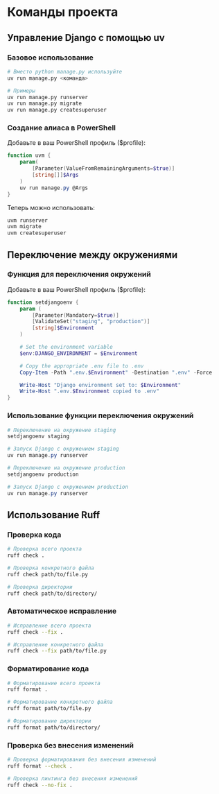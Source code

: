 # Команды проекта

## Управление Django с помощью uv

### Базовое использование

```bash
# Вместо python manage.py используйте
uv run manage.py <команда>

# Примеры
uv run manage.py runserver
uv run manage.py migrate
uv run manage.py createsuperuser
```

### Создание алиаса в PowerShell

Добавьте в ваш PowerShell профиль ($profile):

```powershell
function uvm {
    param(
        [Parameter(ValueFromRemainingArguments=$true)]
        [string[]]$Args
    )
    uv run manage.py @Args
}
```

Теперь можно использовать:

```powershell
uvm runserver
uvm migrate
uvm createsuperuser
```

## Переключение между окружениями

### Функция для переключения окружений

Добавьте в ваш PowerShell профиль ($profile):

```powershell
function setdjangoenv {
    param (
        [Parameter(Mandatory=$true)]
        [ValidateSet("staging", "production")]
        [string]$Environment
    )

    # Set the environment variable
    $env:DJANGO_ENVIRONMENT = $Environment

    # Copy the appropriate .env file to .env
    Copy-Item -Path ".env.$Environment" -Destination ".env" -Force

    Write-Host "Django environment set to: $Environment"
    Write-Host ".env.$Environment copied to .env"
}
```

### Использование функции переключения окружений

```powershell
# Переключение на окружение staging
setdjangoenv staging

# Запуск Django с окружением staging
uv run manage.py runserver

# Переключение на окружение production
setdjangoenv production

# Запуск Django с окружением production
uv run manage.py runserver
```

## Использование Ruff

### Проверка кода

```bash
# Проверка всего проекта
ruff check .

# Проверка конкретного файла
ruff check path/to/file.py

# Проверка директории
ruff check path/to/directory/
```

### Автоматическое исправление

```bash
# Исправление всего проекта
ruff check --fix .

# Исправление конкретного файла
ruff check --fix path/to/file.py
```

### Форматирование кода

```bash
# Форматирование всего проекта
ruff format .

# Форматирование конкретного файла
ruff format path/to/file.py

# Форматирование директории
ruff format path/to/directory/
```

### Проверка без внесения изменений

```bash
# Проверка форматирования без внесения изменений
ruff format --check .

# Проверка линтинга без внесения изменений
ruff check --no-fix .
```
